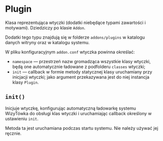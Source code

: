 Plugin
===

Klasa reprezentująca wtyczki (dodatki niebędące typami zawartości i motywami). Dziedziczy po klasie `Addon`.

Dodatki tego typu znajdują się w folderze `addons/plugins` w katalogu danych witryny oraz w katalogu systemu.

W pliku konfiguracyjnym `addon.conf` wtyczka powinna określać:

- `namespace` — przestrzeń nazw gromadząca wszystkie klasy wtyczki, będą one automatycznie ładowane z podfolderu `classes` wtyczki;
- `init` — callback w formie metody statycznej klasy uruchamiany przy inicjacji wtyczki; jako argument przekazywana jest do niej instancja klasy `Plugin`.

## `init()`

Inicjuje wtyczkę, konfigurując automatyczną ładowarkę systemu WizyTówka do obsługi klas wtyczki i uruchamiając callback określony w ustawieniu `init`.

Metoda ta jest uruchamiana podczas startu systemu. Nie należy używać jej ręcznie.